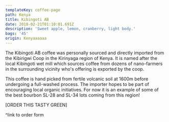 ```yaml
---
templateKey: coffee-page
path: Kenya
title: Kibingoti AB
date: 2018-02-21T01:10:01.691Z
description: 'Sweet apple, lemon, cranberry, light body.'
bags: '45'
origin: Kenyaaaaaa
---
```

The Kibingoti AB coffee was personally sourced and directly imported from the Kibirigwi Coop in the Kirinyaga region of Kenya. It is named after the local Kibingoti wet mill which sources coffee from dozens of nano-farmers in the surrounding vicinity who's offering is exported by the coop.

This coffee is hand picked from fertile volcanic soil at 1600m before undergoing a full-washed process. The importer hopes to be part of encouraging local organic initiatives. For now it is an example of some of the best bourbon SL-28 and SL-34 lots coming from this region!

\[ORDER THIS TASTY GREEN]

^link to order form
